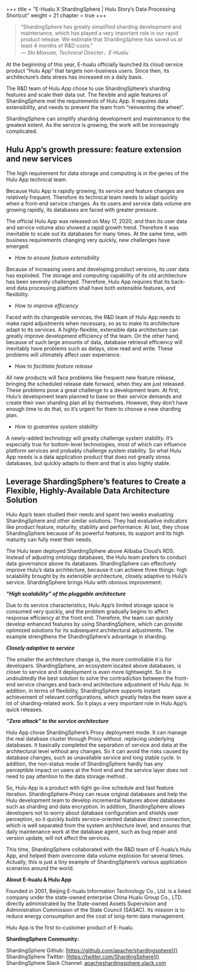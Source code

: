 +++
title = "E-Hualu X ShardingSphere | Hulu Story’s Data Processing Shortcut"
weight = 21 
chapter = true
+++

> “ShardingSphere has greatly simplified sharding development and maintenance, which has played a very important role in our rapid product release. We estimate that ShardingSphere has saved us at least 4 months of R&D costs.”                                                
*— Shi Moxuan, Technical Director，E-Hualu*

At the beginning of this year, E-hualu officially launched its cloud service product “Hulu App” that targets non-business users. Since then, its architecture’s data stress has increased on a daily basis.

The R&D team of Hulu App chose to use ShardingSphere’s sharding features and scale their data out. The flexible and agile features of ShardingSphere met the requirements of Hulu App. It requires data extensibility, and needs to prevent the team from “reinventing the wheel”.

ShardingSphere can simplify sharding development and maintenance to the greatest extent. As the service is growing, the work will be increasingly complicated.

## Hulu App’s growth pressure: feature extension and new services

The high requirement for data storage and computing is in the genes of the Hulu App technical team.

Because Hulu App is rapidly growing, its service and feature changes are relatively frequent. Therefore its technical team needs to adapt quickly when a front-end service changes. As its users and service data volume are growing rapidly, its databases are faced with greater pressure.

The official Hulu App was released on May 17, 2020, and then its user data and service volume also showed a rapid growth trend. Therefore it was inevitable to scale out its databases for many times. At the same time, with business requirements changing very quickly, new challenges have emerged:

* *How to ensure feature extensibility*

Because of increasing users and developing product versions, its user data has exploded. The storage and computing capability of its old architecture has been severely challenged. Therefore, Hulu App requires that its back-end data processing platform shall have both extensible features, and flexibility.

* *How to improve efficiency*

Faced with its changeable services, the R&D team of Hulu App needs to make rapid adjustments when necessary, so as to make its architecture adapt to its services. A highly-flexible, extensible data architecture can greatly improve development efficiency of the team. On the other hand, because of such large amounts of data, database retrieval efficiency will inevitably have problems such as delays, slow read and write. These problems will ultimately affect user experience.

* *How to facilitate feature release*

All new products will face problems like frequent new feature release, bringing the scheduled release date forward, when they are just released. These problems pose a great challenge to a development team. At first, Hulu’s development team planned to base on their service demands and create their own sharding plan all by themselves. However, they don’t have enough time to do that, so it’s urgent for them to choose a new sharding plan.

* *How to guarantee system stability*
    
A newly-added technology will greatly challenge system stability. It’s especially true for bottom-level technologies, most of which can influence platform services and probably challenge system stability. So what Hulu App needs is a data application product that does not greatly stress databases, but quickly adapts to them and that is also highly stable.

## Leverage ShardingSphere’s features to Create a Flexible, Highly-Available Data Architecture Solution

Hulu App’s team studied their needs and spent two weeks evaluating ShardingSphere and other similar solutions. They had evaluative indicators like product feature, maturity, stability and performance. At last, they chose ShardingSphere because of its powerful features, its support and its high maturity can fully meet their needs.

The Hulu team deployed ShardingSphere above Alibaba Cloud’s RDS. Instead of adjusting ontology databases, the Hulu team prefers to conduct data governance above its databases. ShardingSphere can effectively improve Hulu’s data architecture, because it can achieve three things: high scalability brought by its extensible architecture, closely adaptive to Hulu’s service. ShardingSphere brings Hulu with obvious improvement:
   
***“High scalability” of the pluggable architecture***

Due to its service characteristics, Hulu App’s limited storage space is consumed very quickly, and the problem gradually begins to affect response efficiency at the front end. Therefore, the team can quickly develop enhanced features by using ShardingSphere, which can provide optimized solutions for its subsequent architectural adjustments. The example strengthens the ShardingSphere’s advantage in sharding.

***Closely adaptive to service***

The smaller the architecture change is, the more controllable it is for developers. ShardingSphere, an ecosystem located above databases, is closer to service and it deployment is even more lightweight. So it is undoubtedly the best solution to solve the contradiction between the front-end service changes and back-end architecture adjustment of Hulu App. In addition, in terms of flexibility, ShardingSphere supports instant achievement of relevant configurations, which greatly helps the team save a lot of sharding-related work. So it plays a very important role in Hulu App’s quick releases.

***“Zero attack” to the service architecture***

Hulu App chose ShardingSphere’s Proxy deployment mode. It can manage the real database cluster through Proxy without. replacing underlying databases. It basically completed the separation of service and data at the architectural level without any changes. So it can avoid the risks caused by database changes, such as unavailable service and long stable cycle. In addition, the non-status mode of ShardingSphere hardly has any perceptible impact on users at the front end and the service layer does not need to pay attention to the data storage method .

So, Hulu App is a product with tight go-live schedule and fast feature iteration. ShardingSphere-Proxy can reuse original databases and help the Hulu development team to develop incremental features above databases such as sharding and data encryption. In addition, ShardingSphere allows developers not to worry about database configuration and shields user perception, so it quickly builds service-oriented database direct connection, which is well separated from the system architecture level, and ensures that daily maintenance work at the database agent, such as bug repair and version update, will not affect the services.

This time, ShardingSphere collaborated with the R&D team of E-hualu’s Hulu App, and helped them overcome data volume explosion for several times. Actually, this is just a tiny example of ShardingSphere’s various application scenarios around the world.

**About E-hualu & Hulu App**

Founded in 2001, Beijing E-hualu Information Technology Co., Ltd. is a listed company under the state-owned enterprise China Hualu Group Co., LTD. directly administrated by the State-owned Assets Supervision and Administration Commission of the State Council (SASAC). Its mission is to reduce energy consumption and the cost of long-term data management.

Hulu App is the first to-customer product of E-hualu.

**ShardingSphere Community:**

ShardingSphere Github: [https://github.com/apache/shardingsphere]()
ShardingSphere Twitter: [https://twitter.com/ShardingSphere]()
ShardingSphere Slack Channel: [apacheshardingsphere.slack.com]()
